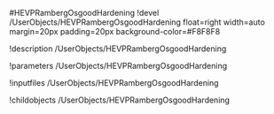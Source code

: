<!-- MOOSE Object Documentation Stub: Remove this when content is added. -->
#HEVPRambergOsgoodHardening
!devel /UserObjects/HEVPRambergOsgoodHardening float=right width=auto margin=20px padding=20px background-color=#F8F8F8

!description /UserObjects/HEVPRambergOsgoodHardening

!parameters /UserObjects/HEVPRambergOsgoodHardening

!inputfiles /UserObjects/HEVPRambergOsgoodHardening

!childobjects /UserObjects/HEVPRambergOsgoodHardening
